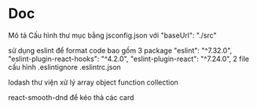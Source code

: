 # Doc
Mô tả
Cấu hình thư mục bằng jsconfig.json
    với "baseUrl": "./src" 


sử dụng eslint để format code bao gồm 3 package
    "eslint": "^7.32.0",
    "eslint-plugin-react-hooks": "^4.2.0",
    "eslint-plugin-react": "^7.24.0",
2 file cấu hình 
    .eslintignore
    .eslintrc.json

lodash thư viện xử lý array object function collection

react-smooth-dnd để kéo thả các card



